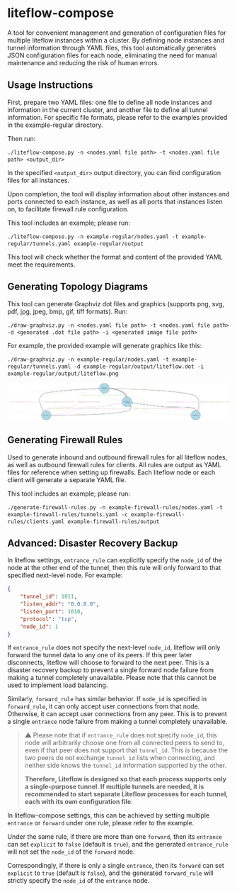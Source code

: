 # liteflow-compose
A tool for convenient management and generation of configuration files for multiple liteflow instances within a cluster. By defining node instances and tunnel information through YAML files, this tool automatically generates JSON configuration files for each node, eliminating the need for manual maintenance and reducing the risk of human errors.

## Usage Instructions
First, prepare two YAML files: one file to define all node instances and information in the current cluster, and another file to define all tunnel information. For specific file formats, please refer to the examples provided in the example-regular directory.

Then run:
```
./liteflow-compose.py -n <nodes.yaml file path> -t <nodes.yaml file path> <output_dir>
```

In the specified `<output_dir>` output directory, you can find configuration files for all instances.

Upon completion, the tool will display information about other instances and ports connected to each instance, as well as all ports that instances listen on, to facilitate firewall rule configuration.

This tool includes an example; please run:
```
./liteflow-compose.py -n example-regular/nodes.yaml -t example-regular/tunnels.yaml example-regular/output
```

This tool will check whether the format and content of the provided YAML meet the requirements.

## Generating Topology Diagrams
This tool can generate Graphviz dot files and graphics (supports png, svg, pdf, jpg, jpeg, bmp, gif, tiff formats). Run:
```
./draw-graphviz.py -n <nodes.yaml file path> -t <nodes.yaml file path> -d <generated .dot file path> -i <generated image file path>
```

For example, the provided example will generate graphics like this:
```
./draw-graphviz.py -n example-regular/nodes.yaml -t example-regular/tunnels.yaml -d example-regular/output/liteflow.dot -i example-regular/output/liteflow.png
```
![liteflow.png](./example-regular/output/liteflow.png)

## Generating Firewall Rules
Used to generate inbound and outbound firewall rules for all liteflow nodes, as well as outbound firewall rules for clients. All rules are output as YAML files for reference when setting up firewalls. Each liteflow node or each client will generate a separate YAML file.

This tool includes an example; please run:
```
./generate-firewall-rules.py -n example-firewall-rules/nodes.yaml -t example-firewall-rules/tunnels.yaml -c example-firewall-rules/clients.yaml example-firewall-rules/output
```

## Advanced: Disaster Recovery Backup
In liteflow settings, `entrance_rule` can explicitly specify the `node_id` of the node at the other end of the tunnel, then this rule will only forward to that specified next-level node. For example:
```json
{
    "tunnel_id": 1011,
    "listen_addr": "0.0.0.0",
    "listen_port": 1010,
    "protocol": "tcp",
    "node_id": 1
}
```

If `entrance_rule` does not specify the next-level `node_id`, liteflow will only forward the tunnel data to any one of its peers. If this peer later disconnects, liteflow will choose to forward to the next peer. This is a disaster recovery backup to prevent a single forward node failure from making a tunnel completely unavailable. Please note that this cannot be used to implement load balancing.

Similarly, `forward_rule` has similar behavior. If `node_id` is specified in `forward_rule`, it can only accept user connections from that node. Otherwise, it can accept user connections from any peer. This is to prevent a single `entrance` node failure from making a tunnel completely unavailable.

> ⚠️ Please note that if `entrance_rule` does not specify `node_id`, this node will arbitrarily choose one from all connected peers to send to, even if that peer does not support that `tunnel_id`. This is because the two peers do not exchange `tunnel_id` lists when connecting, and neither side knows the `tunnel_id` information supported by the other.
>
> **Therefore, Liteflow is designed so that each process supports only a single-purpose tunnel. If multiple tunnels are needed, it is recommended to start separate Liteflow processes for each tunnel, each with its own configuration file.**

In liteflow-compose settings, this can be achieved by setting multiple `entrance` or `forward` under one rule, please refer to the example.

Under the same rule, if there are more than one `forward`, then its `entrance` can set `explicit` to `false` (default is `true`), and the generated `entrance_rule` will not set the `node_id` of the `forward` node.

Correspondingly, if there is only a single `entrance`, then its `forward` can set `explicit` to `true` (default is `false`), and the generated `forward_rule` will strictly specify the `node_id` of the `entrance` node.
